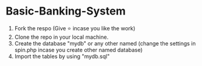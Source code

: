 # Basic-Banking-System


  
1. Fork the respo (Give ⭐ incase you like the work)
2. Clone the repo in your local machine.
3. Create the database "mydb" or any other named (change the settings in spin.php incase you create other named database)
4. Import the tables by using "mydb.sql"
